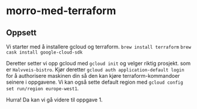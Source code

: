 # morro-med-terraform

## Oppsett

Vi starter med å installere gcloud og terraform.
`brew install terraform`
`brew cask install google-cloud-sdk`

Deretter setter vi opp gcloud med `gcloud init` og velger riktig prosjekt. som er `Halvveis-bistro`. Kjør deretter `gcloud auth application-default login` for å authorisere maskinen din så den kan kjøre terraform-kommandoer seinere i oppgavene. Vi kan også sette default region med `gcloud config set run/region europe-west1`.

Hurra! Da kan vi gå videre til oppgave 1.

